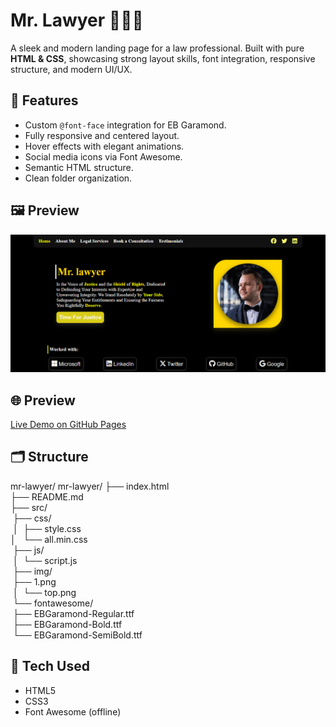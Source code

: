 # Mr. Lawyer 🧑‍⚖️💼

A sleek and modern landing page for a law professional. Built with pure **HTML & CSS**, showcasing strong layout skills, font integration, responsive structure, and modern UI/UX.

## 🔧 Features
- Custom `@font-face` integration for EB Garamond.
- Fully responsive and centered layout.
- Hover effects with elegant animations.
- Social media icons via Font Awesome.
- Semantic HTML structure.
- Clean folder organization.


## 🖼️ Preview
![Screenshot of Mr. Lawyer homepage](src/img/top.png)

## 🌐 Preview
[Live Demo on GitHub Pages](https://moh-alfrejani.github.io/mr-lawyer-landing-page/)

## 🗂️ Structure
mr-lawyer/
mr-lawyer/
├── index.html<br>
├── README.md<br>
├── src/<br>
    &nbsp;├── css/<br>
    &nbsp;│   &nbsp;├── style.css<br>
    │&nbsp;   &nbsp;└── all.min.css<br>
    &nbsp;├── js/<br>
    &nbsp;│   &nbsp;└── script.js<br>
    &nbsp;├── img/<br>
        &nbsp;├── 1.png<br>
    &nbsp;│   &nbsp;└── top.png<br>
    &nbsp;└── fontawesome/<br>
        &nbsp;├── EBGaramond-Regular.ttf<br>
        &nbsp;├── EBGaramond-Bold.ttf<br>
        &nbsp;└── EBGaramond-SemiBold.ttf<br>


## 🚀 Tech Used
- HTML5
- CSS3
- Font Awesome (offline)
